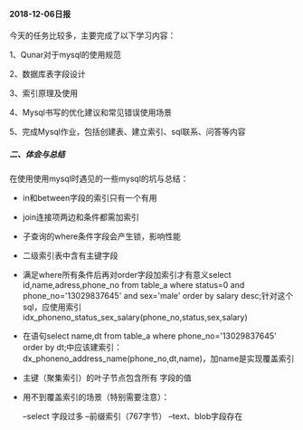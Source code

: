 #### 2018-12-06日报

今天的任务比较多，主要完成了以下学习内容：

1、Qunar对于mysql的使用规范

2、数据库表字段设计

3、索引原理及使用

4、Mysql书写的优化建议和常见错误使用场景

5、完成Mysql作业，包括创建表、建立索引、sql联系、问答等内容

##### 二、体会与总结

在使用使用mysql时遇见的一些mysql的坑与总结：

* in和between字段的索引只有一个有用

* join连接项两边和条件都需加索引

* 子查询的where条件字段会产生锁，影响性能

* 二级索引表中含有主键字段

* 满足where所有条件后再对order字段加索引才有意义select id,name,adress,phone_no from table_a where status=0 and phone_no='13029837645'
  and sex='male' order by salary desc;针对这个sql，应使用索引idx_phoneno_status_sex_salary(phone_no,status,sex,salary)

* 在语句select name,dt from table_a where phone_no='13029837645' order by dt;中应该建索引：dx_phoneno_address_name(phone_no,dt,name)，加name是实现覆盖索引

* 主键（聚集索引）的叶子节点包含所有 字段的值

* 用不到覆盖索引的场景（特别需要注意）：

  –select 字段过多
  –前缀索引（767字节）
  –text、blob字段存在




